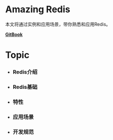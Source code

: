 # Amazing Redis

本文将通过实例和应用场景，带你熟悉和应用Redis。

[**GitBook**](https://84hero.gitbooks.io/redis_in_action/)

# Topic

* ### Redis介绍
* ### Redis基础
* ### 特性

* ### 应用场景
* ### 开发规范

  ### 



